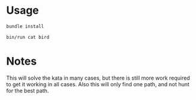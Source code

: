 # Usage

```sh
bundle install

bin/run cat bird
```

# Notes
This will solve the kata in many cases, but there is still more work required to get it working in all cases. Also this will only find one path, and not hunt for the best path.
